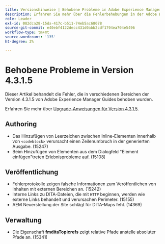 ```yaml
---
title: Versionshinweise | Behobene Probleme in Adobe Experience Manager Guides Version 4.3.1.5
description: Erfahren Sie mehr über die Fehlerbehebungen in der Adobe Experience Manager Guides-Version 4.3.1.5
role: Leader
exl-id: 082dca28-15da-417c-b511-74eb5ac68078
source-git-commit: e40ebf4122decc431d0abb2cdf1794ea704e5496
workflow-type: tm+mt
source-wordcount: '135'
ht-degree: 2%

---
```


# Behobene Probleme in Version 4.3.1.5


Dieser Artikel behandelt die Fehler, die in verschiedenen Bereichen der Version 4.3.1.5 von Adobe Experience Manager Guides behoben wurden.



Erfahren Sie mehr über [Upgrade-Anweisungen für Version 4.3.1.5](../release-info/upgrade-instructions-4-3-1-5.md).


## Authoring

- Das Hinzufügen von Leerzeichen zwischen Inline-Elementen innerhalb von `<codeblock>` verursacht einen Zeilenumbruch in der generierten Ausgabe. (15247)
- Beim Hinzufügen von Elementen aus dem Dialogfeld &quot;Element einfügen&quot;treten Erlebnisprobleme auf. (15108)

## Veröffentlichung

- Fehlerprotokolle zeigen falsche Informationen zum Veröffentlichen von Inhalten mit externen Bereichen an. (15242)
- Interne Links zu DITA-Dateien, die mit `HTTP` beginnen, werden wie externe Links behandelt und verursachen Perimeter. (15155)
- AEM Neuerstellung der Site schlägt für DITA-Maps fehl. (14369)

## Verwaltung

- Die Eigenschaft **fmditaTopicrefs** zeigt relative Pfade anstelle absoluter Pfade an. (15341)
